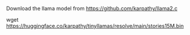 Download the llama model from https://github.com/karpathy/llama2.c

wget https://huggingface.co/karpathy/tinyllamas/resolve/main/stories15M.bin